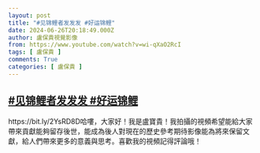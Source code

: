 ```yaml
---
layout: post
title: "#见锦鲤者发发发 #好运锦鲤"
date: 2024-06-26T20:18:49.000Z
author: 盧保貴視覺影像
from: https://www.youtube.com/watch?v=wi-qXaO2RcI
tags: [ 盧保貴 ]
comments: True
categories: [ 盧保貴 ]
---
```

<!--1719433129000-->
[#见锦鲤者发发发 #好运锦鲤](https://www.youtube.com/watch?v=wi-qXaO2RcI)
------

<div>
https://bit.ly/2YsRD8D哈嘍，大家好！我是盧寶貴！我拍攝的視頻希望能給大家帶來貢獻能夠留存後世，能成為後人對現在的歷史參考期待影像能為將來保留文獻，給人們帶來更多的意義與思考。喜歡我的視頻記得評論哦！
</div>
